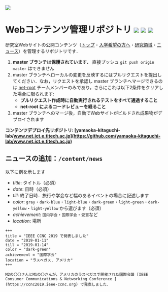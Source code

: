 ![](https://raw.githubusercontent.com/yamaoka-kitaguchi-lab/website/images/logo.png)

# Webコンテンツ管理リポジトリ [![](https://travis-ci.org/yamaoka-kitaguchi-lab/website.svg?branch=master)](https://travis-ci.org/yamaoka-kitaguchi-lab/website) [![](https://img.shields.io/github/issues/yamaoka-kitaguchi-lab/website)](https://github.com/yamaoka-kitaguchi-lab/website/issues) [![](https://img.shields.io/github/issues-pr/yamaoka-kitaguchi-lab/website)](https://github.com/yamaoka-kitaguchi-lab/website/pulls)
研究室Webサイトの公開コンテンツ（[トップ](https://www.net.ict.e.titech.ac.jp)・[入学希望の方へ](https://www.net.ict.e.titech.ac.jp/welcome)・[研究領域](https://www.net.ict.e.titech.ac.jp/research)・[ニュース](https://www.net.ict.e.titech.ac.jp/news)）を管理するリポジトリです．

1. **master ブランチは保護されています．** 直接プッシュ `git push origin master` はできません
1. master ブランチへローカルの変更を反映するにはプルリクエストを提出してください．なお，リクエストを承認し master ブランチへマージできるのは [net-root](https://github.com/orgs/yamaoka-kitaguchi-lab/teams/net-root) チームメンバーのみであり，さらにこれは以下2条件をクリアした場合に限られます:
    - **プルリクエスト作成時に自動実行されるテストをすべて通過すること**
    - **net-root によるコードレビューを経ること**
1. master ブランチへのマージ後，自動でWebサイトがビルドされ成果物がデプロイされます

**コンテンツデプロイ先リポジトリ: [yamaoka-kitaguchi-lab/www.net.ict.e.titech.ac.jp](https://github.com/yamaoka-kitaguchi-lab/www.net.ict.e.titech.ac.jp)**

## ニュースの追加：`/content/news`
以下に例を示します

- *title*: タイトル（必須）
- *date*: 日時（必須）
- *till*: 終了日時．旅行や学会など幅のあるイベントの場合に記述します
- *color*: `gray`・`dark-blue`・`light-blue`・`dark-green`・`light-green`・`dark-yellow`・`light-yellow` から選びます（必須）
- *achievement*: `国内学会`・`国際学会`・`受賞`など
- *location*: 場所

```
+++
title = "IEEE CCNC 2019 で発表しました"
date = "2019-01-11"
till = "2019-01-14"
color = "dark-green"
achievement = "国際学会"
location = "ラスベガス, アメリカ"
+++

M2の〇〇さんとM1の〇さんが，アメリカのラスベガスで開催された国際会議 [IEEE Consumer Communications & Networking Conference ](https://ccnc2019.ieee-ccnc.org) で発表しました．
```
